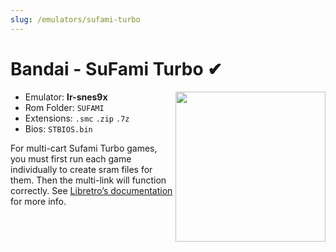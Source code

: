 ```yaml
---
slug: /emulators/sufami-turbo
---
```


# Bandai - SuFami Turbo ✔

<img src="https://user-images.githubusercontent.com/44569252/188292933-ef785db5-487f-4a04-9f2a-2c411c080947.png" align="right" width="240" />

- Emulator: **lr-snes9x**
- Rom Folder: `SUFAMI`
- Extensions: `.smc` `.zip` `.7z`
- Bios: `STBIOS.bin`

For multi-cart Sufami Turbo games, you must first run each game individually to create sram files for them. Then the multi-link will function correctly. See [Libretro’s documentation](https://docs.libretro.com/library/snes9x/#bs-x-and-sufami-turbo) for more info.
